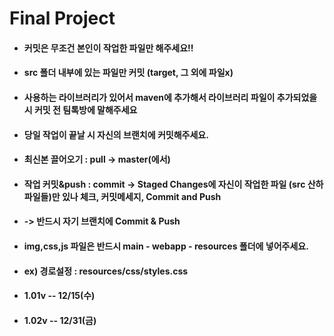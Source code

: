 <h1>Final Project</h1>
<ul>
  <li><h4>커밋은 무조건 본인이 작업한 파일만 해주세요!!</h4></li>
  <li><h4>src 폴더 내부에 있는 파일만 커밋 (target, 그 외에 파일x)</h4></li>
  <li><h4>사용하는 라이브러리가 있어서 maven에 추가해서 라이브러리 파일이 추가되었을 시 커밋 전 팀톡방에 말해주세요</h4></li>
  <li><h4>당일 작업이 끝날 시 자신의 브랜치에 커밋해주세요.</h4></li>
  <li><h4>최신본 끌어오기 : pull -> master(에서)</h4></li>
  <li><h4>작업 커밋&push : commit -> Staged Changes에 자신이 작업한 파일 (src 산하 파일들)만 있나 체크, 커밋메세지, Commit and Push</h4></li>
  <li><h4>-> 반드시 자기 브랜치에 Commit & Push</h4></li>
  <li><h4>img,css,js 파일은 반드시 main - webapp - resources 폴더에 넣어주세요.</h4></li>
  <li><h4> ex) 경로설정 : resources/css/styles.css </h4></li>
  <li><h4>1.01v  -- 12/15(수)<h4></li>
  <li><h4>1.02v  -- 12/31(금)<h4></li>
</ul>
